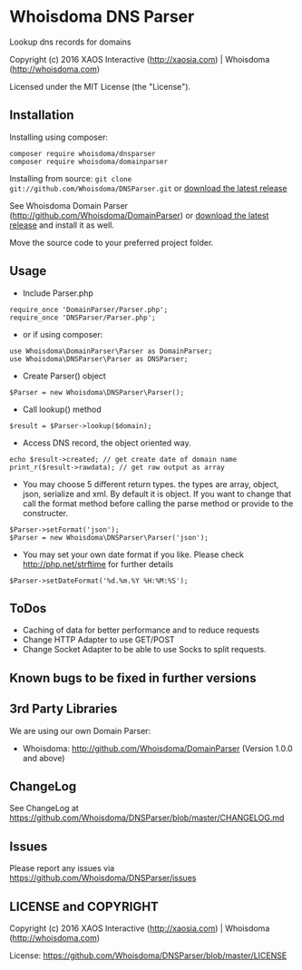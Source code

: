 Whoisdoma DNS Parser
====================

Lookup dns records for domains

Copyright (c) 2016 XAOS Interactive (http://xaosia.com) | Whoisdoma (http://whoisdoma.com)

Licensed under the MIT License (the "License").

Installation
------------

Installing using composer: 
```
composer require whoisdoma/dnsparser
composer require whoisdoma/domainparser
```

Installing from source: `git clone git://github.com/Whoisdoma/DNSParser.git` or [download the latest release](https://github.com/Whoisdoma/WhoisParser/zipball/master)

See Whoisdoma Domain Parser (http://github.com/Whoisdoma/DomainParser) or [download the latest release](https://github.com/WhoisdomaDomainParser/zipball/master) and install it as well.

Move the source code to your preferred project folder.

Usage
-----

* Include Parser.php
```
require_once 'DomainParser/Parser.php';
require_once 'DNSParser/Parser.php';
```

* or if using composer:
```
use Whoisdoma\DomainParser\Parser as DomainParser;
use Whoisdoma\DNSParser\Parser as DNSParser;
```

* Create Parser() object
```
$Parser = new Whoisdoma\DNSParser\Parser();
```

* Call lookup() method
```
$result = $Parser->lookup($domain);
```

* Access DNS record, the object oriented way.
```
echo $result->created; // get create date of domain name
print_r($result->rawdata); // get raw output as array
```

* You may choose 5 different return types. the types are array, object, json, serialize and
xml. By default it is object. If you want to change that call the format method before calling
the parse method or provide to the constructer.
```
$Parser->setFormat('json');
$Parser = new Whoisdoma\DNSParser\Parser('json');
```

* You may set your own date format if you like. Please check http://php.net/strftime for further
details
```
$Parser->setDateFormat('%d.%m.%Y %H:%M:%S');
```

ToDos
-----
* Caching of data for better performance and to reduce requests
* Change HTTP Adapter to use GET/POST
* Change Socket Adapter to be able to use Socks to split requests.

Known bugs to be fixed in further versions
------------------------------------------


3rd Party Libraries
-------------------
We are using our own Domain Parser:
* Whoisdoma: http://github.com/Whoisdoma/DomainParser (Version 1.0.0 and above)

ChangeLog
---------
See ChangeLog at https://github.com/Whoisdoma/DNSParser/blob/master/CHANGELOG.md

Issues
------
Please report any issues via https://github.com/Whoisdoma/DNSParser/issues

LICENSE and COPYRIGHT
-----------------------
Copyright (c) 2016 XAOS Interactive (http://xaosia.com) | Whoisdoma (http://whoisdoma.com)

License: https://github.com/Whoisdoma/DNSParser/blob/master/LICENSE